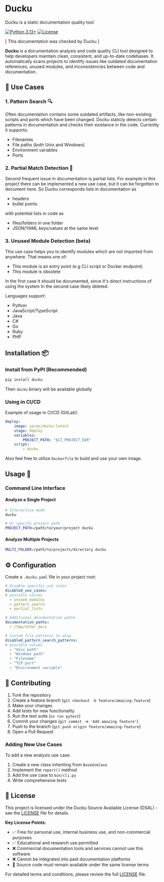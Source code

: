 # Ducku 

Ducku is a static documentation quality tool

[![Python 3.13+](https://img.shields.io/badge/python-3.13+-blue.svg)](https://www.python.org/downloads/)
[![License](https://img.shields.io/badge/license-DSAL-orange.svg)](LICENSE)

[ This documentation was checked by Ducku ]

**Ducku** is a documentation analysis and code quality CLI tool designed to help developers maintain clean, consistent, and up-to-date codebases. It automatically scans projects to identify issues like outdated documentation references, unused modules, and inconsistencies between code and documentation.

## 🚀 Use Cases

### 1. Pattern Search 🔍

Often documentation contains some outdated artifacts, like non-existing scripts and ports which have been changed.
Docku staticly detects certain patterns in documentation and checks their existance in the code.
Currently it supports:

- Filenames
- File paths (both Unix and Windows)
- Environment variables
- Ports


### 2. Partial Match Detection 🎯

Second frequent issue in documentation is partial lists. For example in this project there can be implemented a new use case, but it can be forgotten to document here.
So Ducku corresponds lists in documentation as
- headers
- bullet points

with potential lists in code as
- files/folders in one folder
- JSON/YAML keys/values at the same level

### 3. Unused Module Detection (beta)

This use case helps you to identify modules which are not imported from anywhere. 
That means one of:
- This module is an entry point (e.g CLI script or Docker endpoint)
- This module is obsolete

In the first case it should be documented, since it's direct instructions of using the system
In the second case likely deleted.

Languages support:

- Python
- JavaScript/TypeScript
- Java
- C#
- Go
- Ruby
- PHP


## Installation 📦

### Install from PyPI (Recommended)

```bash
pip install ducku
```

Then `ducku` binary will be available globally

### Using in CI/CD

Example of usage in CI/CD (GitLab):

```yaml
deploy:
    image: yarax/ducku:latest
    stage: deploy
    variables:
        PROJECT_PATH: "$CI_PROJECT_DIR"
    script:
        - ducku
```

Also feel free to utilize `Dockerfile` to build and use your own image.

## Usage 🚀

### Command Line Interface

#### Analyze a Single Project
```bash
# Interactive mode
ducku

# Or specify project path
PROJECT_PATH=/path/to/your/project ducku
```

#### Analyze Multiple Projects
```bash
MULTI_FOLDER=/path/to/projects/directory ducku
```

## ⚙️ Configuration

Create a `.ducku.yaml` file in your project root:

```yaml
# Disable specific use cases
disabled_use_cases:
# possible values
  - unused_modules
  - pattern_search
  - partial_lists

# Additional documentation paths
documentation_paths:
  - /tmp/other_docs

# Custom file patterns to skip
disabled_pattern_search_patterns:
# possible values
  - "Unix path"
  - "Windows path"
  - "Filename"
  - "TCP port"
  - "Environment variable"
```

## 🤝 Contributing

1. Fork the repository
2. Create a feature branch (`git checkout -b feature/amazing-feature`)
3. Make your changes
4. Add tests for new functionality
5. Run the test suite (`uv run pytest`)
6. Commit your changes (`git commit -m 'Add amazing feature'`)
7. Push to the branch (`git push origin feature/amazing-feature`)
8. Open a Pull Request

### Adding New Use Cases

To add a new analysis use case:

1. Create a new class inheriting from `BaseUseCase`
2. Implement the `report()` method
3. Add the use case to `bin/cli.py`
4. Write comprehensive tests

## 📝 License

This project is licensed under the Ducku Source Available License (DSAL) - see the [LICENSE](LICENSE) file for details.

**Key License Points:**
- ✅ Free for personal use, internal business use, and non-commercial purposes
- ✅ Educational and research use permitted
- ❌ Commercial documentation tools and services cannot use this software
- ❌ Cannot be integrated into paid documentation platforms
- 📖 Source code must remain available under the same license terms

For detailed terms and conditions, please review the full [LICENSE](LICENSE) file.